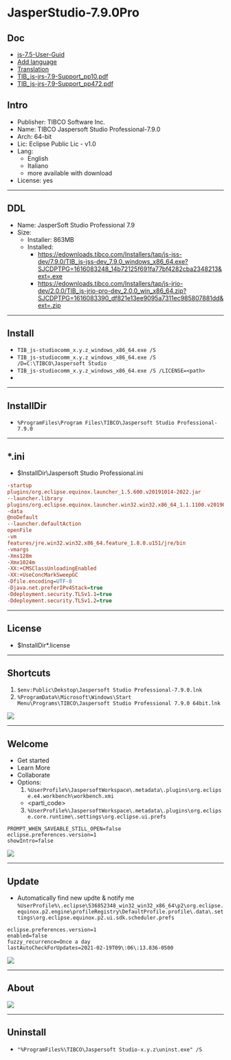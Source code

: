# JasperStudio-7.9.0Pro

## Doc
* [js-7.5-User-Guid](https://docs.tibco.com/pub/js-jrs/7.5.0/doc/pdf/TIB_js-jss_7.5_User-Guide.pdf?id=5)
* [Add language](https://community.jaspersoft.com/wiki/how-install-jaspersoft-studio-translation)
* [Translation](https://community.jaspersoft.com/wiki/how-translate-jaspersoft-studio)
* [TIB_js-jrs-7.9-Support_pp10.pdf](https://docs.tibco.com/pub/js-jrs/7.9.0/doc/pdf/TIB_js-jrs_7.9_Platform-Support-Commercial-Edition.pdf?id=0)
* [TIB_js-jrs-7.9-Support_pp472.pdf](https://docs.tibco.com/pub/js-jss/7.9.0/doc/pdf/TIB_js-jss_7.9_User-Guide.pdf?id=0)

## Intro
* Publisher: TIBCO Software Inc.
* Name: TIBCO Jaspersoft Studio Professional-7.9.0
* Arch: 64-bit
* Lic: Eclipse Public Lic - v1.0
* Lang:
  * English
  * Italiano
  * more available with download
* License: yes

---

## DDL
* Name: JasperSoft Studio Professional 7.9
* Size:
  * Installer: 863MB
  * Installed: 
    * https://edownloads.tibco.com/Installers/tap/js-jss-dev/7.9.0/TIB_js-jss-dev_7.9.0_windows_x86_64.exe?SJCDPTPG=1616083248_14b72125f691fa77bf4282cba2348213&ext=.exe
    * https://edownloads.tibco.com/Installers/tap/js-jrio-dev/2.0.0/TIB_js-jrio-pro-dev_2.0.0_win_x86_64.zip?SJCDPTPG=1616083390_df821e13ee9095a7311ec985807881dd&ext=.zip

---

## Install
* `TIB_js-studiocomm_x.y.z_windows_x86_64.exe /S`
* `TIB_js-studiocomm_x.y.z_windows_x86_64.exe /S /D=C:\TIBCO\Jaspersoft Studio`
* `TIB_js-studiocomm_x.y.z_windows_x86_64.exe /S /LICENSE=<path>`
*  

---

## InstallDir
* `%ProgramFiles\Program Files\TIBCO\Jaspersoft Studio Professional-7.9.0`

---

## *.ini
* $InstallDir\Jaspersoft Studio Professional.ini
````ini
-startup
plugins/org.eclipse.equinox.launcher_1.5.600.v20191014-2022.jar
--launcher.library
plugins/org.eclipse.equinox.launcher.win32.win32.x86_64_1.1.1100.v20190907-0426
-data
@noDefault
--launcher.defaultAction
openFile
-vm
features/jre.win32.win32.x86_64.feature_1.8.0.u151/jre/bin
-vmargs
-Xms128m
-Xmx1024m
-XX:+CMSClassUnloadingEnabled
-XX:+UseConcMarkSweepGC
-Dfile.encoding=UTF-8
-Djava.net.preferIPv4Stack=true
-Ddeployment.security.TLSv1.1=true
-Ddeployment.security.TLSv1.2=true
````

---

## License
* $InstallDir\*.license

---

## Shortcuts
1) `$env:Public\Dekstop\Jaspersoft Studio Professional-7.9.0.lnk`
2) `%ProgramData%\Microsoft\Windows\Start Menu\Programs\TIBCO\Jaspersoft Studio Professional 7.9.0 64bit.lnk`

[<img src="https://i.imgur.com/VlyfAJF.png">](https://i.imgur.com/VlyfAJF.png)

---

## Welcome
* Get started
* Learn More
* Collaborate
* Options:
  1) `%UserProfile%\JaspersoftWorkspace\.metadata\.plugins\org.eclipse.e4.workbench\workbench.xmi`
    * <parti_code>
  3) `%UserProfile%\JaspersoftWorkspace\.metadata\.plugins\org.eclipse.core.runtime\.settings\org.eclipse.ui.prefs`
````prefs
PROMPT_WHEN_SAVEABLE_STILL_OPEN=false
eclipse.preferences.version=1
showIntro=false
````

[<img src="https://i.imgur.com/nkvBZtC.png">](https://i.imgur.com/nkvBZtC.png)

---

## Update
* Automatically find new updte & notify me `%UserProfile%\.eclipse\536852348_win32_win32_x86_64\p2\org.eclipse.equinox.p2.engine\profileRegistry\DefaultProfile.profile\.data\.settings\org.eclipse.equinox.p2.ui.sdk.scheduler.prefs`
````prefs
eclipse.preferences.version=1
enabled=false
fuzzy_recurrence=Once a day
lastAutoCheckForUpdates=2021-02-19T09\:06\:13.836-0500
````

[<img src="https://i.imgur.com/CRtbOhV.png">](https://i.imgur.com/CRtbOhV.png)

---

## About

[<img src="https://i.imgur.com/cFH3V5A.png">](https://i.imgur.com/cFH3V5A.png)

---

## Uninstall
* `"%ProgramFiles%\TIBCO\Jaspersoft Studio-x.y.z\uninst.exe" /S`
